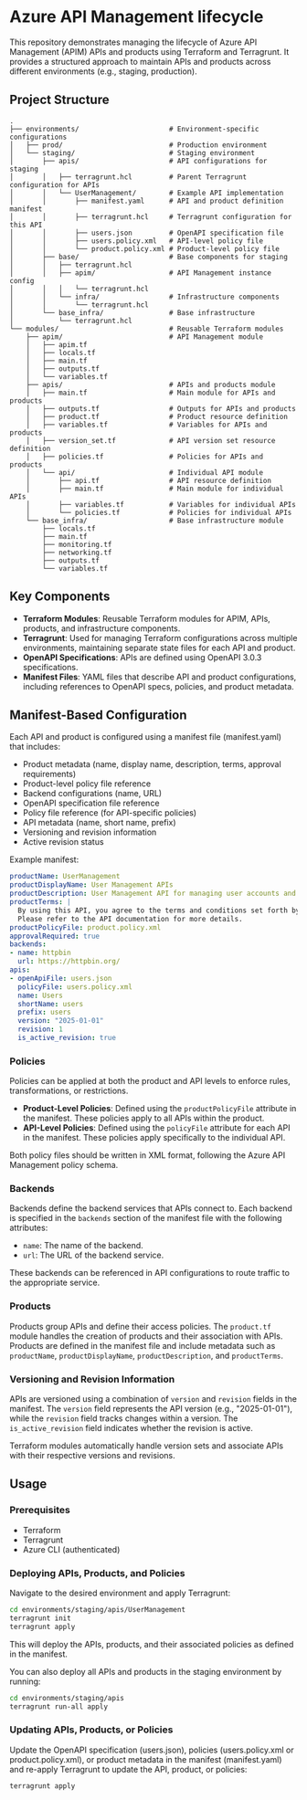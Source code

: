 # Azure API Management lifecycle

This repository demonstrates managing the lifecycle of Azure API Management (APIM) APIs and products using Terraform and Terragrunt. It provides a structured approach to maintain APIs and products across different environments (e.g., staging, production).

## Project Structure

```
.
├── environments/                      # Environment-specific configurations
│   ├── prod/                          # Production environment
│   └── staging/                       # Staging environment
│       ├── apis/                      # API configurations for staging
│       │   ├── terragrunt.hcl         # Parent Terragrunt configuration for APIs
│       │   └── UserManagement/        # Example API implementation
│       │       ├── manifest.yaml      # API and product definition manifest
│       │       ├── terragrunt.hcl     # Terragrunt configuration for this API
│       │       ├── users.json         # OpenAPI specification file
│       │       ├── users.policy.xml   # API-level policy file
│       │       └── product.policy.xml # Product-level policy file
│       ├── base/                      # Base components for staging
│       │   ├── terragrunt.hcl
│       │   ├── apim/                  # API Management instance config
│       │   │   └── terragrunt.hcl
│       │   └── infra/                 # Infrastructure components
│       │       └── terragrunt.hcl
│       └── base_infra/                # Base infrastructure
│           └── terragrunt.hcl
└── modules/                           # Reusable Terraform modules
    ├── apim/                          # API Management module
    │   ├── apim.tf
    │   ├── locals.tf
    │   ├── main.tf
    │   ├── outputs.tf
    │   └── variables.tf
    ├── apis/                          # APIs and products module
    │   ├── main.tf                    # Main module for APIs and products
    │   ├── outputs.tf                 # Outputs for APIs and products
    │   ├── product.tf                 # Product resource definition
    │   ├── variables.tf               # Variables for APIs and products
    │   ├── version_set.tf             # API version set resource definition
    │   ├── policies.tf                # Policies for APIs and products
    │   └── api/                       # Individual API module
    │       ├── api.tf                 # API resource definition
    │       ├── main.tf                # Main module for individual APIs
    │       ├── variables.tf           # Variables for individual APIs
    │       └── policies.tf            # Policies for individual APIs
    └── base_infra/                    # Base infrastructure module
        ├── locals.tf
        ├── main.tf
        ├── monitoring.tf
        ├── networking.tf
        ├── outputs.tf
        └── variables.tf
```

## Key Components

- **Terraform Modules**: Reusable Terraform modules for APIM, APIs, products, and infrastructure components.
- **Terragrunt**: Used for managing Terraform configurations across multiple environments, maintaining separate state files for each API and product.
- **OpenAPI Specifications**: APIs are defined using OpenAPI 3.0.3 specifications.
- **Manifest Files**: YAML files that describe API and product configurations, including references to OpenAPI specs, policies, and product metadata.

## Manifest-Based Configuration

Each API and product is configured using a manifest file (manifest.yaml) that includes:
- Product metadata (name, display name, description, terms, approval requirements)
- Product-level policy file reference
- Backend configurations (name, URL)
- OpenAPI specification file reference
- Policy file reference (for API-specific policies)
- API metadata (name, short name, prefix)
- Versioning and revision information
- Active revision status

Example manifest:
```yaml
productName: UserManagement
productDisplayName: User Management APIs
productDescription: User Management API for managing user accounts and profiles.
productTerms: |
  By using this API, you agree to the terms and conditions set forth by the API provider.
  Please refer to the API documentation for more details.
productPolicyFile: product.policy.xml
approvalRequired: true
backends:
- name: httpbin
  url: https://httpbin.org/
apis:
- openApiFile: users.json
  policyFile: users.policy.xml
  name: Users
  shortName: users
  prefix: users
  version: "2025-01-01"
  revision: 1
  is_active_revision: true
```

### Policies

Policies can be applied at both the product and API levels to enforce rules, transformations, or restrictions.

- **Product-Level Policies**: Defined using the `productPolicyFile` attribute in the manifest. These policies apply to all APIs within the product.
- **API-Level Policies**: Defined using the `policyFile` attribute for each API in the manifest. These policies apply specifically to the individual API.

Both policy files should be written in XML format, following the Azure API Management policy schema.

### Backends

Backends define the backend services that APIs connect to. Each backend is specified in the `backends` section of the manifest file with the following attributes:
- `name`: The name of the backend.
- `url`: The URL of the backend service.

These backends can be referenced in API configurations to route traffic to the appropriate service.

### Products

Products group APIs and define their access policies. The `product.tf` module handles the creation of products and their association with APIs. Products are defined in the manifest file and include metadata such as `productName`, `productDisplayName`, `productDescription`, and `productTerms`.

### Versioning and Revision Information

APIs are versioned using a combination of `version` and `revision` fields in the manifest. The `version` field represents the API version (e.g., "2025-01-01"), while the `revision` field tracks changes within a version. The `is_active_revision` field indicates whether the revision is active.

Terraform modules automatically handle version sets and associate APIs with their respective versions and revisions.

## Usage

### Prerequisites

- Terraform
- Terragrunt
- Azure CLI (authenticated)

### Deploying APIs, Products, and Policies

Navigate to the desired environment and apply Terragrunt:

```bash
cd environments/staging/apis/UserManagement
terragrunt init
terragrunt apply
```

This will deploy the APIs, products, and their associated policies as defined in the manifest.

You can also deploy all APIs and products in the staging environment by running:

```bash
cd environments/staging/apis
terragrunt run-all apply
```

### Updating APIs, Products, or Policies

Update the OpenAPI specification (users.json), policies (users.policy.xml or product.policy.xml), or product metadata in the manifest (manifest.yaml) and re-apply Terragrunt to update the API, product, or policies:

```bash
terragrunt apply
```
